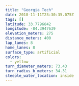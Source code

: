 ```yaml
---
title: "Georgia Tech"
date: 2018-11-11T23:30:35.075Z
tags: []
latitude: 33.7796842
longitude: -84.3947639
elevation_meters: 275
distance_meters: 400
lap_lanes: 8
home_lanes: 8
surface_type: artificial
colors: 
  - yellow
turn_diameter_meters: 73.43
turn_radius_b_meters: 34.31
steeple_water_location: inside
---
```


